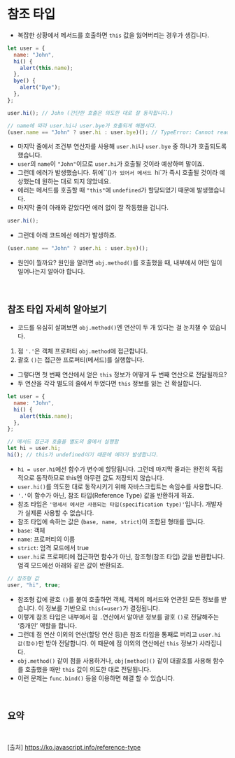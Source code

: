 # 참조 타입

- 복잡한 상황에서 메서드를 호출하면 `this` 값을 잃어버리는 경우가 생깁니다.

```js
let user = {
  name: "John",
  hi() {
    alert(this.name);
  },
  bye() {
    alert("Bye");
  },
};

user.hi(); // John (간단한 호출은 의도한 대로 잘 동작합니다.)

// name에 따라 user.hi나 user.bye가 호출되게 해봅시다.
(user.name == "John" ? user.hi : user.bye)(); // TypeError: Cannot read property 'name' of undefined
```

- 마지막 줄에서 조건부 연산자를 사용해 `user.hi`나 `user.bye` 중 하나가 호출되도록 했습니다.
- `user`의 `name`이 `"John"`이므로 `user.hi`가 호출될 것이라 예상하며 말이죠.
- 그런데 에러가 발생했습니다. 뒤에``()`가 있어서 메서드 `hi`가 즉시 호출될 것이라 예상했는데 원하는 대로 되지 않았네요.
- 에러는 메서드를 호출할 때 `"this"`에 `undefined`가 할당되었기 때문에 발생했습니다.
- 마지막 줄이 아래와 같았다면 에러 없이 잘 작동했을 겁니다.

```js
user.hi();
```

- 그런데 아래 코드에선 에러가 발생하죠.

```js
(user.name == "John" ? user.hi : user.bye)();
```

- 원인이 뭘까요? 원인을 알려면 `obj.method()`를 호출했을 때, 내부에서 어떤 일이 일어나는지 알아야 합니다.

<br>

## 참조 타입 자세히 알아보기

- 코드를 유심히 살펴보면 `obj.method()`엔 연산이 두 개 있다는 걸 눈치챌 수 있습니다.

1. 점 `'.'`은 객체 프로퍼티 `obj.method`에 접근합니다.
2. 괄호 `()`는 접근한 프로퍼티(메서드)를 실행합니다.

- 그렇다면 첫 번째 연산에서 얻은 `this` 정보가 어떻게 두 번째 연산으로 전달될까요?
- 두 연산을 각각 별도의 줄에서 두었다면 `this` 정보를 잃는 건 확실합니다.

```js
let user = {
  name: "John",
  hi() {
    alert(this.name);
  },
};

// 메서드 접근과 호출을 별도의 줄에서 실행함
let hi = user.hi;
hi(); // this가 undefined이기 때문에 에러가 발생합니다.
```

- `hi = user.hi`에선 함수가 변수에 할당됩니다. 그런데 마지막 줄과는 완전히 독립적으로 동작하므로 this엔 아무런 값도 저장되지 않습니다.
- `user.hi()`를 의도한 대로 동작시키기 위해 자바스크립트는 속임수를 사용합니다.
- `'.'`이 함수가 아닌, 참조 타입(Reference Type) 값을 반환하게 하죠.
- 참조 타입은 `'명세서 에서만 사용되는 타입(specification type)'`입니다. 개발자가 실제론 사용할 수 없습니다.
- 참조 타입에 속하는 값은 (`base, name, strict`)이 조합된 형태를 띱니다.
- `base`: 객체
- `name`: 프로퍼티의 이름
- `strict`: 엄격 모드에서 true
- `user.hi`로 프로퍼티에 접근하면 함수가 아닌, 참조형(참조 타입) 값을 반환합니다. 엄격 모드에선 아래와 같은 값이 반환되죠.

```js
// 참조형 값
user, "hi", true;
```

- 참조형 값에 괄호 `()`를 붙여 호출하면 객체, 객체의 메서드와 연관된 모든 정보를 받습니다. 이 정보를 기반으로 `this(=user)`가 결정됩니다.
- 이렇게 참조 타입은 내부에서 점 `.`연산에서 알아낸 정보를 괄호 `()`로 전달해주는 ‘중개인’ 역할을 합니다.
- 그런데 점 연산 이외의 연산(할당 연산 등)은 참조 타입을 통째로 버리고 `user.hi 값(함수)`만 받아 전달합니다. 이 때문에 점 이외의 연산에선 `this` 정보가 사라집니다.
- `obj.method()` 같이 점을 사용하거나, `obj[method]()` 같이 대괄호를 사용해 함수를 호출했을 때만 `this` 값이 의도한 대로 전달됩니다.
- 이런 문제는 `func.bind()` 등을 이용하면 해결 할 수 있습니다.

<br>

## 요약

<br>

[출처]
https://ko.javascript.info/reference-type
